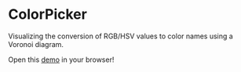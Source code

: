 # ColorPicker
 
Visualizing the conversion of RGB/HSV values to color names using a Voronoi diagram.

Open this [demo](https://juicetinliu.github.io/ColorPicker) in your browser!
